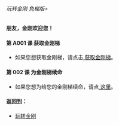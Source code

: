 ###### 玩转金刚 免梯版>
#### 朋友，金刚欢迎您！

#### 第 A001 课 获取金刚梯

- 如果您想获取金刚梯，请点击[ 获取金刚梯](https://github.com/a2zitpro/web/blob/master/LadderFree/GetLadder/GetLadder.md)。

#### 第 002 课 为金刚梯续命


- 如果您想为给您的金刚梯续命，请点[ 这里]()。

#### 返回到：
- [玩转金刚](https://github.com/a2zitpro/web/blob/master/LadderFree/main.md)
